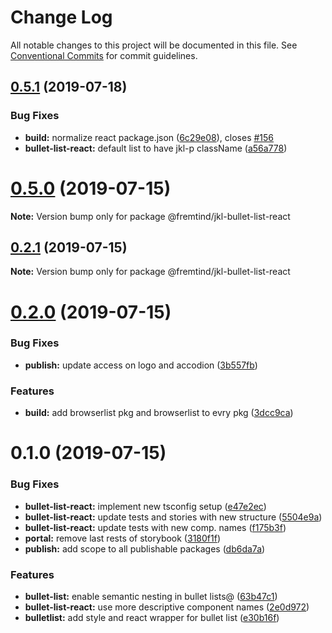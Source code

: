 # Change Log

All notable changes to this project will be documented in this file.
See [Conventional Commits](https://conventionalcommits.org) for commit guidelines.

## [0.5.1](https://github.com/fremtind/jokul/compare/@fremtind/jkl-bullet-list-react@0.5.0...@fremtind/jkl-bullet-list-react@0.5.1) (2019-07-18)


### Bug Fixes

* **build:** normalize react package.json ([6c29e08](https://github.com/fremtind/jokul/commit/6c29e08)), closes [#156](https://github.com/fremtind/jokul/issues/156)
* **bullet-list-react:** default list to have jkl-p className ([a56a778](https://github.com/fremtind/jokul/commit/a56a778))





# [0.5.0](https://github.com/fremtind/jokul/compare/@fremtind/jkl-bullet-list-react@0.2.1...@fremtind/jkl-bullet-list-react@0.5.0) (2019-07-15)

**Note:** Version bump only for package @fremtind/jkl-bullet-list-react





## [0.2.1](https://github.com/fremtind/jokul/compare/@fremtind/jkl-bullet-list-react@0.2.0...@fremtind/jkl-bullet-list-react@0.2.1) (2019-07-15)

**Note:** Version bump only for package @fremtind/jkl-bullet-list-react





# [0.2.0](https://github.com/fremtind/jokul/compare/@fremtind/jkl-bullet-list-react@0.1.0...@fremtind/jkl-bullet-list-react@0.2.0) (2019-07-15)

### Bug Fixes

-   **publish:** update access on logo and accodion ([3b557fb](https://github.com/fremtind/jokul/commit/3b557fb))

### Features

-   **build:** add browserlist pkg and browserlist to evry pkg ([3dcc9ca](https://github.com/fremtind/jokul/commit/3dcc9ca))

# 0.1.0 (2019-07-15)

### Bug Fixes

-   **bullet-list-react:** implement new tsconfig setup ([e47e2ec](https://github.com/fremtind/jokul/commit/e47e2ec))
-   **bullet-list-react:** update tests and stories with new structure ([5504e9a](https://github.com/fremtind/jokul/commit/5504e9a))
-   **bullet-list-react:** update tests with new comp. names ([f175b3f](https://github.com/fremtind/jokul/commit/f175b3f))
-   **portal:** remove last rests of storybook ([3180f1f](https://github.com/fremtind/jokul/commit/3180f1f))
-   **publish:** add scope to all publishable packages ([db6da7a](https://github.com/fremtind/jokul/commit/db6da7a))

### Features

-   **bullet-list:** enable semantic nesting in bullet lists@ ([63b47c1](https://github.com/fremtind/jokul/commit/63b47c1))
-   **bullet-list-react:** use more descriptive component names ([2e0d972](https://github.com/fremtind/jokul/commit/2e0d972))
-   **bulletlist:** add style and react wrapper for bullet list ([e30b16f](https://github.com/fremtind/jokul/commit/e30b16f))
